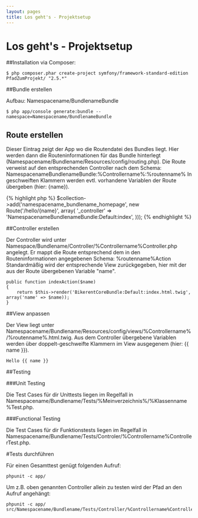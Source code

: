 ```yaml
---
layout: pages
title: Los geht's - Projektsetup
---
```


# Los geht's - Projektsetup

##Installation via Composer:

```
$ php composer.phar create-project symfony/framework-standard-edition PfadZumProjekt/ "2.5.*"
```

##Bundle erstellen

Aufbau: Namespacename/BundlenameBundle

```
$ php app/console generate:bundle --namespace=Namespacename/BundlenameBundle
```

## Route erstellen

Dieser Eintrag zeigt der App wo die Routendatei des Bundles liegt.
Hier werden dann die Routeninformationen für das Bundle hinterlegt (Namespacename/Bundlename/Resources/config/routing.php).
Die Route verweist auf den entsprechenden Controller nach dem Schema: NamespacenameBundlenameBundle:%Controllername%:%routenname%
In geschweiften Klammern werden evtl. vorhandene Variablen der Route übergeben (hier: {name}).

{% highlight php %}
$collection->add('namespacename_bundlename_homepage', new Route('/hello/{name}', array(
    '_controller' => 'NamespacenameBundlenameBundle:Default:index',
)));
{% endhighlight %}

##Controller erstellen

Der Controller wird unter Namespace/Bundlename/Controller/%Controllername%Controller.php angelegt.
Er mappt die Route entsprechend dem in den Routeninformationen angegebenen Schema: %routenname%Action
Standardmäßig wird der entsprechende View zurückgegeben, hier mit der aus der Route übergebenen Variable "name".

```
public function indexAction($name)
{
    return $this->render('BikerentCoreBundle:Default:index.html.twig', array('name' => $name));
}
```

##View anpassen

Der View liegt unter Namespacename/Bundlename/Resources/config/views/%Controllername%/%routenname%.html.twig.
Aus dem Controller übergebene Variablen werden über doppelt-geschweifte Klammern im View ausgegenem (hier: {{ name }}).

```
Hello {{ name }}
```

##Testing

###Unit Testing

Die Test Cases für dir Unittests liegen im Regelfall in Namespacename/Bundlename/Tests/%Meinverzeichnis%/%Klassenname%Test.php.

###Functional Testing

Die Test Cases für dir Funktionstests liegen im Regelfall in Namespacename/Bundlename/Tests/Controler/%Controllername%ControllerTest.php.

#Tests durchführen

Für einen Gesamttest genügt folgenden Aufruf:

```
phpunit -c app/
```

Um z.B. oben genannten Controller allein zu testen wird der Pfad an den Aufruf angehängt:

```
phpunit -c app/ src/Namespacename/Bundlename/Tests/Controller/%Controllername%ControllerTest.php.
```